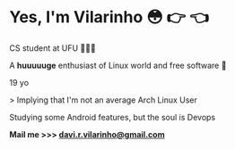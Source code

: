 # Yes, I'm Vilarinho 😳 👉 👈

CS student at UFU 🔺🇧🇷

A **huuuuuge** enthusiast of Linux world and free software 🐧

19 yo

\> Implying that I'm not an average Arch Linux User

Studying some Android features, but the soul is Devops 

**Mail me >>> davi.r.vilarinho@gmail.com**
